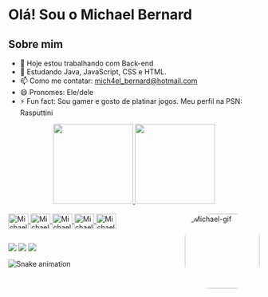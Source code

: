 # Olá! Sou o Michael Bernard

## Sobre mim

- 🔭 Hoje estou trabalhando com Back-end
- 🌱 Estudando Java, JavaScript, CSS e HTML.
- 📫 Como me contatar: mich4el_bernard@hotmail.com
- 😄 Pronomes: Ele/dele
- ⚡ Fun fact: Sou gamer e gosto de platinar jogos. Meu perfil na PSN: Rasputtini

<div align="center">
  <a href="https://github.com/MichaelBernardS">
  <img height="160em" src="https://github-readme-stats-gamma-green.vercel.app/api?username=MichaelBernardS&show_icons=true&theme=dark&include_all_commits=true&count_private=true"/>
  <img height="160em" src="https://github-readme-stats-gamma-green.vercel.app/api/top-langs/?username=MichaelBernardS&layout=compact&langs_count=7&theme=dark"/>
</div>

<div style="display: inline_block"><br>
  <img align="center" alt="Michael-Java" height="30" width="40" src="https://cdn.jsdelivr.net/gh/devicons/devicon/icons/java/java-original.svg">
  <img align="center" alt="Michael-SpringBoot" height="30" width="40" src="https://cdn.jsdelivr.net/gh/devicons/devicon/icons/spring/spring-original.svg">
  <img align="center" alt="Michael-Js" height="30" width="40" src="https://cdn.jsdelivr.net/gh/devicons/devicon/icons/javascript/javascript-original.svg">
  <img align="center" alt="Michael-HTML" height="30" width="40" src="https://cdn.jsdelivr.net/gh/devicons/devicon/icons/html5/html5-original.svg">
  <img align="center" alt="Michael-CSS" height="30" width="40" src="https://cdn.jsdelivr.net/gh/devicons/devicon/icons/css3/css3-original.svg">     
  <img align="right" alt="Michael-gif" height="150" style="border-radius:50px;" src="https://media1.giphy.com/media/hVmfCpIZurmRd3iiLr/giphy.gif?cid=ecf05e47o701efnza7zbttzfifwftfqy4szlx1guf63eda87&rid=giphy.gif&ct=s">
  </div>
  
##
 
 <div> 
  <a href="https://instagram.com/mica.bernard" target="_blank"><img src="https://img.shields.io/badge/-Instagram-%23E4405F?style=for-the-badge&logo=instagram&logoColor=white" target="_blank"></a>
  <a href="https://facebook.com/michael.bernard.1069" target="_blank"><img src="https://img.shields.io/badge/Facebook-1877F2?style=for-the-badge&logo=facebook&logoColor=white" target="_blank"></a>
  <a href="https://www.linkedin.com/in/michael-bernard-santos/" target="_blank"><img src="https://img.shields.io/badge/-LinkedIn-%230077B5?style=for-the-badge&logo=linkedin&logoColor=white" target="_blank"></a> 
 
![Snake animation](https://github.com/MichaelBernardS/MichaelBernardS/blob/output/github-contribution-grid-snake.svg)
 
</div>
